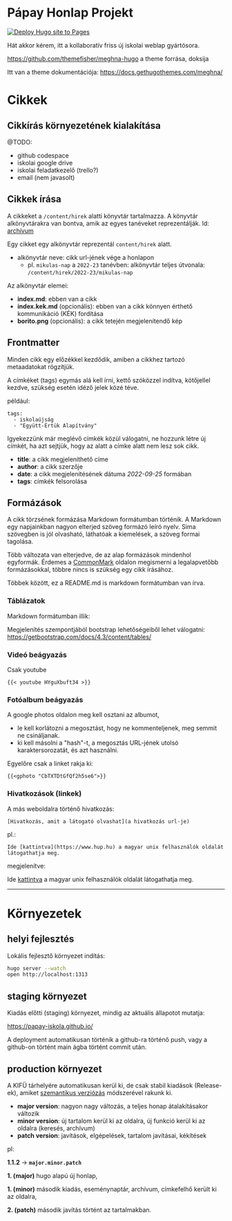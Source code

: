 # Pápay Honlap Projekt

[![Deploy Hugo site to Pages](https://github.com/papay-iskola/papay-iskola.github.io/actions/workflows/hugo.yml/badge.svg)](https://github.com/papay-iskola/papay-iskola.github.io/actions/workflows/hugo.yml)

Hát akkor kérem, itt a kollaboratív friss új iskolai weblap gyártósora.

https://github.com/themefisher/meghna-hugo a theme forrása, doksija

Itt van a theme dokumentációja: https://docs.gethugothemes.com/meghna/


# Cikkek

## Cikkírás környezetének kialakítása

@TODO:

- github codespace
- iskolai google drive
- iskolai feladatkezelő (trello?)
- email (nem javasolt)

## Cikkek írása

A cikkeket a `/content/hirek` alatti könyvtár tartalmazza. A könyvtár alkönyvtárakra van bontva, amik az egyes tanéveket reprezentálják. ld: [archívum](archívum)

Egy cikket egy alkönyvtár reprezentál `content/hirek` alatt.
- alkönyvtár neve: cikk url-jének vége a honlapon
  - pl. `mikulas-nap` a `2022-23` tanévben: alkönyvtár teljes útvonala: `/content/hirek/2022-23/mikulas-nap`

Az alkönyvtár elemei:
- **index.md**: ebben van a cikk
- **index.kek.md** (opcionális): ebben van a cikk könnyen érthető kommunikáció (KÉK) fordítása
- **borito.png** (opcionális): a cikk tetején megjelenítendő kép

## Frontmatter

Minden cikk egy előzékkel kezdődik, amiben a cikkhez tartozó metaadatokat rögzítjük.

A címkéket (tags) egymás alá kell írni, kettő szóközzel indítva, kötőjellel kezdve, szükség esetén idéző jelek közé téve.

például:

```
tags:
  - iskolaújság
  - "Együtt-Értük Alapítvány"
```

Igyekezzünk már meglévő címkék közül válogatni, ne hozzunk létre új címkét, ha azt sejtjük,
hogy az alatt a címke alatt nem lesz sok cikk.

- **title**: a cikk megjeleníthető címe
- **author**: a cikk szerzője
- **date**: a cikk megjelenítésének dátuma *2022-09-25* formában
- **tags**: címkék felsorolása

## Formázások

A cikk törzsének formázása Markdown formátumban történik. A Markdown egy napjainkban nagyon elterjed szöveg formázó leíró nyelv.
Sima szövegben is jól olvasható, láthatóak a kiemelések, a szöveg formai tagolása.

Több változata van elterjedve, de az alap formázások mindenhol egyformák. Érdemes a [CommonMark](https://commonmark.org/help/) oldalon megismerni a legalapvetőbb
formázásokkal, többre nincs is szükség egy cikk írásához.

Többek között, ez a README.md is markdown formátumban van írva.

### Táblázatok

Markdown formátumban illik: 

Megjelenítés szempontjából bootstrap lehetőségeiből lehet válogatni: https://getbootstrap.com/docs/4.3/content/tables/

### Videó beágyazás

Csak youtube
```
{{< youtube HYguXbuft34 >}}
```
### Fotóalbum beágyazás

A google photos oldalon meg kell osztani az albumot,
- le kell korlátozni a megosztást, hogy ne kommenteljenek, meg semmit ne csináljanak.
- ki kell másolni a "hash"-t, a megosztás URL-jének utolsó karaktersorozatát, és azt használni.

Egyelőre csak a linket rakja ki:

```
{{<gphoto "CbTXTDtGfQf2h5se6">}}
```

### Hivatkozások (linkek)

A más weboldalra történő hivatkozás:

```
[Hivatkozás, amit a látogató olvashat](a hivatkozás url-je)
```

pl.:

```
Ide [kattintva](https://www.hup.hu) a magyar unix felhasználók oldalát látogathatja meg.
```

megjelenítve:

Ide [kattintva](https://www.hup.hu) a magyar unix felhasználók oldalát látogathatja meg.


---
# Környezetek

## helyi fejlesztés


Lokális fejlesztő környezet indítás:

```bash
hugo server --watch
open http://localhost:1313
```

## staging környezet

Kiadás előtti (staging) környezet, mindig az aktuális állapotot mutatja:

https://papay-iskola.github.io/

A deployment automatikusan történik a github-ra történő push, vagy a github-on történt main ágba történt commit után.

## production környezet

A KIFÜ tárhelyére automatikusan kerül ki, de csak stabil kiadások (Release-ek), amiket [szemantikus verziózás](https://semver.org/) módszerével rakunk ki.

- **major version**: nagyon nagy változás, a teljes honap átalakításakor változik
- **minor version**: új tartalom kerül ki az oldalra, új funkció kerül ki az oldalra (keresés, archívum)
- **patch version**: javítások, elgépelések, tartalom javításai, kékítések

pl:

**1.1.2** -> **`major.minor.patch`**

**1. (major)** hugo alapú új honlap,

**1. (minor)** második kiadás, eseménynaptár, archívum, címkefelhő került ki az oldalra,

**2. (patch)** második javítás történt az tartalmakban.
